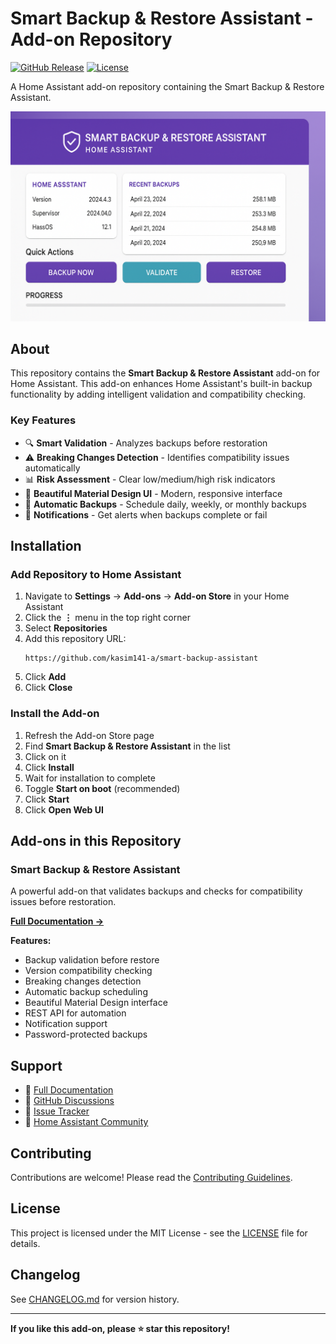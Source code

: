 # Smart Backup & Restore Assistant - Add-on Repository

[![GitHub Release][releases-shield]][releases]
[![License][license-shield]](LICENSE)

A Home Assistant add-on repository containing the Smart Backup & Restore Assistant.

![Smart Backup Assistant](smart-backup-assistant/images/screenshot.png)

## About

This repository contains the **Smart Backup & Restore Assistant** add-on for Home Assistant. This add-on enhances Home Assistant's built-in backup functionality by adding intelligent validation and compatibility checking.

### Key Features

- 🔍 **Smart Validation** - Analyzes backups before restoration
- ⚠️ **Breaking Changes Detection** - Identifies compatibility issues automatically
- 📊 **Risk Assessment** - Clear low/medium/high risk indicators
- 🎨 **Beautiful Material Design UI** - Modern, responsive interface
- 📅 **Automatic Backups** - Schedule daily, weekly, or monthly backups
- 🔔 **Notifications** - Get alerts when backups complete or fail

## Installation

### Add Repository to Home Assistant

1. Navigate to **Settings** → **Add-ons** → **Add-on Store** in your Home Assistant
2. Click the **⋮** menu in the top right corner
3. Select **Repositories**
4. Add this repository URL:
   ```
   https://github.com/kasim141-a/smart-backup-assistant
   ```
5. Click **Add**
6. Click **Close**

### Install the Add-on

1. Refresh the Add-on Store page
2. Find **Smart Backup & Restore Assistant** in the list
3. Click on it
4. Click **Install**
5. Wait for installation to complete
6. Toggle **Start on boot** (recommended)
7. Click **Start**
8. Click **Open Web UI**

## Add-ons in this Repository

### Smart Backup & Restore Assistant

A powerful add-on that validates backups and checks for compatibility issues before restoration.

**[Full Documentation →](smart-backup-assistant/README.md)**

**Features:**
- Backup validation before restore
- Version compatibility checking
- Breaking changes detection
- Automatic backup scheduling
- Beautiful Material Design interface
- REST API for automation
- Notification support
- Password-protected backups

## Support

- 📖 [Full Documentation](smart-backup-assistant/README.md)
- 💬 [GitHub Discussions](https://github.com/kasim141-a/smart-backup-assistant/discussions)
- 🐛 [Issue Tracker](https://github.com/kasim141-a/smart-backup-assistant/issues)
- 💭 [Home Assistant Community](https://community.home-assistant.io/)

## Contributing

Contributions are welcome! Please read the [Contributing Guidelines](smart-backup-assistant/CONTRIBUTING.md).

## License

This project is licensed under the MIT License - see the [LICENSE](smart-backup-assistant/LICENSE) file for details.

## Changelog

See [CHANGELOG.md](smart-backup-assistant/CHANGELOG.md) for version history.

---

**If you like this add-on, please ⭐ star this repository!**

[releases-shield]: https://img.shields.io/github/release/kasim141-a/smart-backup-assistant.svg
[releases]: https://github.com/kasim141-a/smart-backup-assistant/releases
[license-shield]: https://img.shields.io/github/license/kasim141-a/smart-backup-assistant.svg

